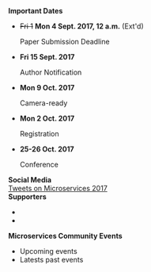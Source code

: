 <div class="panel panel-primary">
<div class="panel-heading">
<strong>Important Dates</strong>
</div>
<ul class="list-group">

<li class="list-group-item">
<p>
<del>Fri 1</del> <strong>Mon 4 Sept. 2017, 12 a.m.</strong> (Ext'd)
<span data-toggle="tooltip" title="Timezone: CET (UTC+1h)">
<span class="glyphicon glyphicon-time"></span>
</span>
</p>
<p>Paper Submission Deadline</p>
</li>

<li class="list-group-item">
<p><strong>Fri 15 Sept. 2017</strong>
<span data-toggle="tooltip" title="Timezone: AoE (UTC-12h)">
<span class="glyphicon glyphicon-time"></span>
</p>
<p>Author Notification</p>
</li>

<li class="list-group-item">
<p><strong>Mon 9 Oct. 2017</strong>
<span data-toggle="tooltip" title="Timezone: AoE (UTC-12h)">
<span class="glyphicon glyphicon-time"></span>
</p>
<p>Camera-ready</p>
</li>

<li class="list-group-item">
<p><strong>Mon 2 Oct. 2017</strong>
<span data-toggle="tooltip" title="Timezone: AoE (UTC-12h)">
<span class="glyphicon glyphicon-time"></span>
</p>

<p>Registration</p>
</li>

<li class="list-group-item">
<p><strong>25-26 Oct. 2017</strong>
<span data-toggle="tooltip" title="Timezone: CET (UTC+1h)">
<span class="glyphicon glyphicon-time"></span>
</p>

<p>Conference</p>
</li>
</ul>
</div>

<div class="panel panel-primary">
<div class="panel-heading">
<strong>Social Media</strong>
</div>
<div style="width:99%;" >
<a class="twitter-timeline" data-height="600" href="https://twitter.com/c_microservices">Tweets on Microservices 2017</a> <script async src="//platform.twitter.com/widgets.js" charset="utf-8"></script>
</div>
</div>

<div class="panel panel-primary">
<div class="panel-heading">
<strong>Supporters</strong>
</div>
<ul class="list-group">

<li class="list-group-item">
  <img class="img-responsive center-block" src="/2017/assets/images/sdu.png" alt="">
</li>
<li class="list-group-item">
  <img class="img-responsive center-block" src="/2017/assets/images/unibo.png" alt="">
</li>
</ul>
</div>


<style>
  .microservices_community_event {
    line-height: 1.05em;
    text-align: left;
    margin-top: 9px;
  }
</style>

<div class="panel panel-primary">
  <div class="panel-heading">
  <strong>Microservices Community Events</strong>
  </div>
  <ul class="list-group">
  <li class="list-group-item"> 
    <div>Upcoming events</div>
    <div id="microservices_community_events_upcoming"></div>
  </li>
  <li class="list-group-item"> 
    <div>Latests past events</div>
    <div id="microservices_community_events_past"></div>
  </li>
  </div>
</div>

<script>
function microservices_community_events( data ){
  const upcoming = $( "#microservices_community_events_upcoming" )
  data.upcoming.forEach( element => {
    upcoming.append( 
      `<div>
      <a target="_blank" href="${ element.link }">
        <div class="microservices_community_event" >${ element.title }</div>
      </a>
      </div>` )
  });
  const past = $( "#microservices_community_events_past" )
  data.past.forEach( ( element, index ) => {
    if( index > 2 ){ return }
    past.append( 
      `<div>
      <a target="_blank" href="${ element.link }">
        <div class="microservices_community_event" >${ element.title }</span>
      </a>
      </div>` )
  });
}
$( document ).ready( () => {
  const url = "https://www.microservices.community/events.json"
  $.ajax({
    url: url,
    jsonp: "microservices_community_events",
    dataType: "jsonp"
  })
})

<script>
$(document).ready(function(){$('[data-toggle="tooltip"]').tooltip();});
</script>

